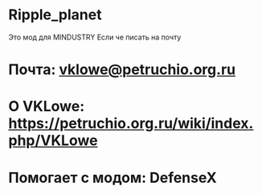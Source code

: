 # Ripple_planet
Это мод для MINDUSTRY
Если че писать на почту 
# Почта: vklowe@petruchio.org.ru
# О VKLowe: https://petruchio.org.ru/wiki/index.php/VKLowe
# Помогает с модом: DefenseX
